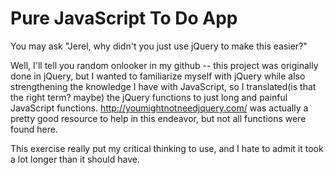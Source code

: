 # Pure JavaScript To Do App

You may ask "Jerel, why didn't you just use jQuery to make this easier?"

Well, I'll tell you random onlooker in my github -- this project was originally done in jQuery, but I wanted to familiarize myself with jQuery while also strengthening the knowledge I have with JavaScript, so I translated(is that the right term? maybe) the jQuery functions to just long and painful JavaScript functions. http://youmightnotneedjquery.com/ was actually a pretty good resource to help in this endeavor, but not all functions were found here.

This exercise really put my critical thinking to use, and I hate to admit it took a lot longer than it should have.
